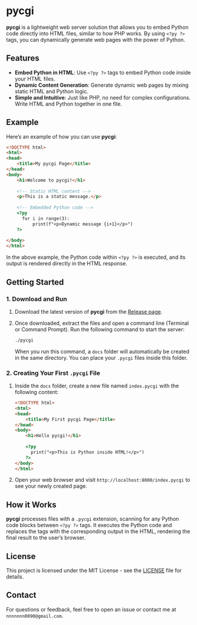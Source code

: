 # pycgi

**pycgi** is a lightweight web server solution that allows you to embed Python code directly into HTML files, similar to how PHP works. By using `<?py ?>` tags, you can dynamically generate web pages with the power of Python.

## Features

- **Embed Python in HTML**: Use `<?py ?>` tags to embed Python code inside your HTML files.
- **Dynamic Content Generation**: Generate dynamic web pages by mixing static HTML and Python logic.
- **Simple and Intuitive**: Just like PHP, no need for complex configurations. Write HTML and Python together in one file.
  
## Example

Here’s an example of how you can use **pycgi**:

```html
<!DOCTYPE html>
<html>
<head>
    <title>My pycgi Page</title>
</head>
<body>
    <h1>Welcome to pycgi!</h1>
    
    <!-- Static HTML content -->
    <p>This is a static message.</p>
    
    <!-- Embedded Python code -->
    <?py
      for i in range(3):
          print(f"<p>Dynamic message {i+1}</p>")
    ?>
    
</body>
</html>
```

In the above example, the Python code within `<?py ?>` is executed, and its output is rendered directly in the HTML response.

## Getting Started

### 1. Download and Run

1. Download the latest version of **pycgi** from the [Release page](https://github.com/your-repo/pycgi/releases).

2. Once downloaded, extract the files and open a command line (Terminal or Command Prompt). Run the following command to start the server:

    ```bash
    ./pycgi
    ```

   When you run this command, a `docs` folder will automatically be created in the same directory. You can place your `.pycgi` files inside this folder.

### 2. Creating Your First `.pycgi` File

1. Inside the `docs` folder, create a new file named `index.pycgi` with the following content:

    ```html
    <!DOCTYPE html>
    <html>
    <head>
        <title>My First pycgi Page</title>
    </head>
    <body>
        <h1>Hello pycgi!</h1>
        
        <?py
          print("<p>This is Python inside HTML!</p>")
        ?>
    </body>
    </html>
    ```

2. Open your web browser and visit `http://localhost:8000/index.pycgi` to see your newly created page.

## How it Works

**pycgi** processes files with a `.pycgi` extension, scanning for any Python code blocks between `<?py ?>` tags. It executes the Python code and replaces the tags with the corresponding output in the HTML, rendering the final result to the user’s browser.

## License

This project is licensed under the MIT License - see the [LICENSE](LICENSE) file for details.

## Contact

For questions or feedback, feel free to open an issue or contact me at `nnnnnnn0090@gmail.com`.
